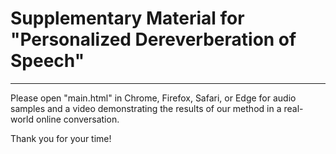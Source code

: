 # Supplementary Material for "Personalized Dereverberation of Speech"
---

Please open "main.html" in Chrome, Firefox, Safari, or Edge for audio samples and a video demonstrating the results of our method in a real-world online conversation.

Thank you for your time!